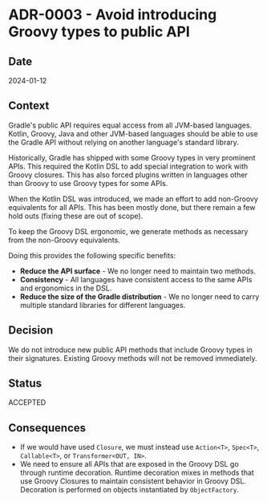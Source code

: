 # ADR-0003 - Avoid introducing Groovy types to public API

## Date

2024-01-12

## Context

Gradle's public API requires equal access from all JVM-based languages.
Kotlin, Groovy, Java and other JVM-based languages should be able to use the Gradle API without relying on another language's standard library.

Historically, Gradle has shipped with some Groovy types in very prominent APIs.
This required the Kotlin DSL to add special integration to work with Groovy closures.
This has also forced plugins written in languages other than Groovy to use Groovy types for some APIs.

When the Kotlin DSL was introduced, we made an effort to add non-Groovy equivalents for all APIs.
This has been mostly done, but there remain a few hold outs (fixing these are out of scope).

To keep the Groovy DSL ergonomic, we generate methods as necessary from the non-Groovy equivalents.

Doing this provides the following specific benefits:
- **Reduce the API surface** - We no longer need to maintain two methods.
- **Consistency** - All languages have consistent access to the same APIs and ergonomics in the DSL.
- **Reduce the size of the Gradle distribution** - We no longer need to carry multiple standard libraries for different languages.

## Decision

We do not introduce new public API methods that include Groovy types in their signatures.
Existing Groovy methods will not be removed immediately.

## Status

ACCEPTED

## Consequences

* If we would have used `Closure`, we must instead use `Action<T>`, `Spec<T>`, `Callable<T>`, or `Transformer<OUT, IN>`.
* We need to ensure all APIs that are exposed in the Groovy DSL go through runtime decoration.
Runtime decoration mixes in methods that use Groovy Closures to maintain consistent behavior in Groovy DSL.
Decoration is performed on objects instantiated by `ObjectFactory`.
